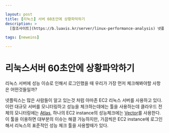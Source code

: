 ```yaml
---

layout: post
title: [리눅스] 서버 60초안에 상황파악하기
description: >
  [참조사이트](https://b.luavis.kr/server/linux-performance-analysis) 넷플릭스의 번역사이트 [Linux performance analysis in 60,000ms](https://medium.com/netflix-techblog/linux-performance-analysis-in-60-000-milliseconds-accc10403c55)에 대해서 부분적으로 번역한 글입니다.

tags: [neweins]

---
```


# 리눅스서버 60초안에 상황파악하기

리눅스 서버에 성능 이슈로 인해서 로그인했을 때 우리가 가장 먼저 체크해봐야할 사항은 어떤것들일까?

넷플릭스는 많은 사람들이 알고 있는것 처럼 아마존 EC2 리눅스 서버를 사용하고 있다. 이런 대규모 서버를 모니터링하고 성능을 체크하는데에는 툴을 사용하는데 클라우드 전체의 모니터링에는 [Atlas](https://medium.com/netflix-techblog/introducing-atlas-netflixs-primary-telemetry-platform-bd31f4d8ed9a), 하나의 EC2 instance의 성능체크에는 [Vector](https://medium.com/netflix-techblog/introducing-vector-netflixs-on-host-performance-monitoring-tool-c0d3058c3f6f)를 사용한다. 이 툴을 이용하면 대부분의 이슈는 해결 가능하지만, 가끔씩은 EC2 instance에 로그인해서 리눅스의 표준적인 성능 체크 툴을 사용할때가 있다.

